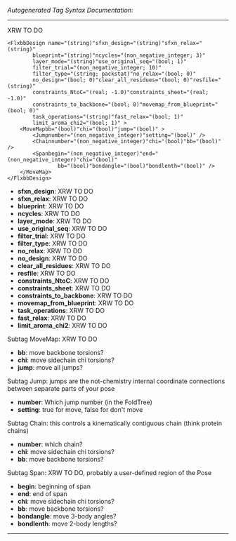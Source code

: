 _Autogenerated Tag Syntax Documentation:_

---
XRW TO DO

```
<FlxbbDesign name="(string)"sfxn_design="(string)"sfxn_relax="(string)"
        blueprint="(string)"ncycles="(non_negative_integer; 3)"
        layer_mode="(string)"use_original_seq="(bool; 1)"
        filter_trial="(non_negative_integer; 10)"
        filter_type="(string; packstat)"no_relax="(bool; 0)"
        no_design="(bool; 0)"clear_all_residues="(bool; 0)"resfile="(string)"
        constraints_NtoC="(real; -1.0)"constraints_sheet="(real; -1.0)"
        constraints_to_backbone="(bool; 0)"movemap_from_blueprint="(bool; 0)"
        task_operations="(string)"fast_relax="(bool; 1)"
        limit_aroma_chi2="(bool; 1)" >
    <MoveMapbb="(bool)"chi="(bool)"jump="(bool)" >
        <Jumpnumber="(non_negative_integer)"setting="(bool)" />
        <Chainnumber="(non_negative_integer)"chi="(bool)"bb="(bool)" />
        <Spanbegin="(non_negative_integer)"end="(non_negative_integer)"chi="(bool)"
                bb="(bool)"bondangle="(bool)"bondlenth="(bool)" />
    </MoveMap>
</FlxbbDesign>
```

-   **sfxn_design**: XRW TO DO
-   **sfxn_relax**: XRW TO DO
-   **blueprint**: XRW TO DO
-   **ncycles**: XRW TO DO
-   **layer_mode**: XRW TO DO
-   **use_original_seq**: XRW TO DO
-   **filter_trial**: XRW TO DO
-   **filter_type**: XRW TO DO
-   **no_relax**: XRW TO DO
-   **no_design**: XRW TO DO
-   **clear_all_residues**: XRW TO DO
-   **resfile**: XRW TO DO
-   **constraints_NtoC**: XRW TO DO
-   **constraints_sheet**: XRW TO DO
-   **constraints_to_backbone**: XRW TO DO
-   **movemap_from_blueprint**: XRW TO DO
-   **task_operations**: XRW TO DO
-   **fast_relax**: XRW TO DO
-   **limit_aroma_chi2**: XRW TO DO


Subtag MoveMap:   XRW TO DO

-   **bb**: move backbone torsions?
-   **chi**: move sidechain chi torsions?
-   **jump**: move all jumps?


Subtag Jump:   jumps are the not-chemistry internal coordinate connections between separate parts of your pose

-   **number**: Which jump number (in the FoldTree)
-   **setting**: true for move, false for don't move

Subtag Chain:   this controls a kinematically contiguous chain (think protein chains)

-   **number**: which chain?
-   **chi**: move sidechain chi torsions?
-   **bb**: move backbone torsions?

Subtag Span:   XRW TO DO, probably a user-defined region of the Pose

-   **begin**: beginning of span
-   **end**: end of span
-   **chi**: move sidechain chi torsions?
-   **bb**: move backbone torsions?
-   **bondangle**: move 3-body angles?
-   **bondlenth**: move 2-body lengths?

---
